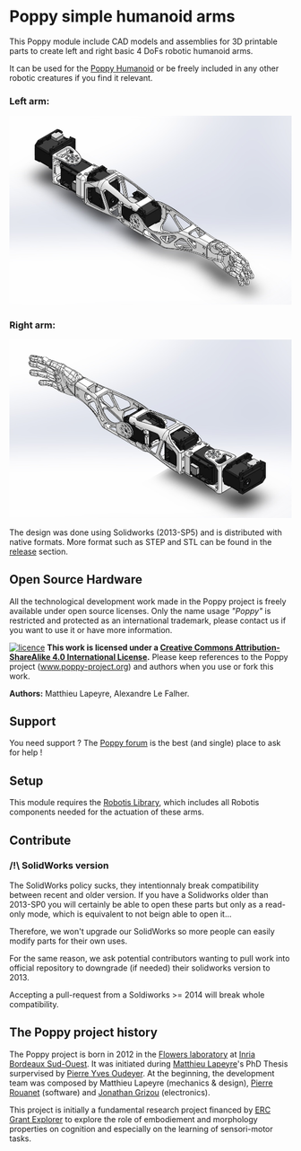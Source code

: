 Poppy simple humanoid arms
===================

This Poppy module include CAD models and assemblies for 3D printable parts to create left and right basic 4 DoFs robotic humanoid arms.

It can be used for the [Poppy Humanoid](https://github.com/poppy-project/poppy-humanoid) or be freely included in any other robotic creatures if you find it relevant.

### Left arm:
![left arm](doc/img/left_arm_CAD_model.jpg)

### Right arm:
![right arm](doc/img/right_arm_CAD_model.jpg)

The design was done using Solidworks (2013-SP5) and is distributed with native formats. More format such as STEP and STL can be found in the [release](releases/) section.


## Open Source Hardware

All the technological development work made in the Poppy project is freely available under open source licenses. Only the name usage *"Poppy"* is restricted and protected as an international trademark, please contact us if you want to use it or have more information.


[![licence](https://i.creativecommons.org/l/by-sa/4.0/88x31.png)](http://creativecommons.org/licenses/by-sa/4.0/) **This work is licensed under a [Creative Commons Attribution-ShareAlike 4.0 International License](http://creativecommons.org/licenses/by-sa/4.0/).**
Please keep references to the Poppy project (www.poppy-project.org) and authors when you use or fork this work.

**Authors:** Matthieu Lapeyre, Alexandre Le Falher.

## Support
You need support ?
The [Poppy forum](forum.poppy-project.org) is the best (and single) place to ask for help !

## Setup

This module requires the [Robotis Library](https://github.com/matthieu-lapeyre/Robotis-library), which includes all Robotis components needed for the actuation of these arms.


## Contribute


### /!\ SolidWorks version
The SolidWorks policy sucks, they intentionnaly break compatibility between recent and older version. If you have a Solidworks older than 2013-SP0 you will certainly be able to open these parts but only as a read-only mode, which is equivalent to not beign able to open it...

Therefore, we won't upgrade our SolidWorks so more people can easily modify parts for their own uses.

For the same reason, we ask potential contributors wanting to pull work into official repository to downgrade (if needed) their solidworks version to 2013.

Accepting a pull-request from a Soldiworks >= 2014 will break whole compatibility.



## The Poppy project history

The Poppy project is born in 2012 in the [Flowers laboratory](flowers.inria.fr) at [Inria Bordeaux Sud-Ouest](http://www.inria.fr/en/centre/bordeaux).
It was initiated during [Matthieu Lapeyre](github.com/matthieu-lapeyre)'s PhD Thesis surpervised by [Pierre Yves Oudeyer](http://www.pyoudeyer.com/). At the beginning, the development team was composed by Matthieu Lapeyre (mechanics & design), [Pierre Rouanet](github.com/pierre-rouanet) (software) and [Jonathan Grizou](http://jgrizou.com/) (electronics).

This project is initially a fundamental research project financed by [ERC Grant Explorer](http://erc.europa.eu/) to explore the role of embodiement and morphology properties on cognition and especially on the learning of sensori-motor tasks.
